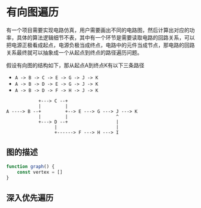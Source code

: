 # 有向图遍历
有一个项目需要实现电路仿真，用户需要画出不同的电路图，然后计算出对应的功率，具体的算法逻辑细节不表，其中有一个环节是需要读取电路的回路关系，可以把电源正极看成起点，电源负极当成终点，电路中的元件当成节点，那电路的回路关系最终就可以抽象成一个从起点到终点的路径遍历问题。

假设有向图的结构如下，那从起点A到终点K有以下三条路径
- `A -> B -> C -> E -> G -> J -> K`
- `A -> B -> D -> E -> G -> J -> K`
- `A -> B -> D -> F -> H -> J -> K`

```
            +---> C --+
            |         |
A ----> B --+         +--> E ---> G ---> J ---> K
            |         |                  ^
            +---> D --+                  |
                  |                      |
                  +------> F ---> H ---> I
```

## 图的描述
```js
function graph() {
    const vertex = []
}
```

## 深入优先遍历